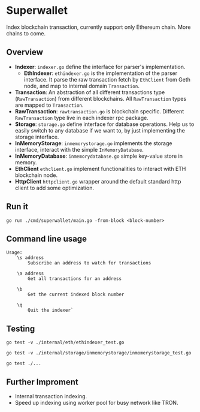 # Superwallet
Index blockchain transaction, currently support only Ethereum chain. More chains to come.

## Overview
- **Indexer**: `indexer.go` define the interface for parser's implementation. 
  - **EthIndexer**: `ethindexer.go` is the implementation of the parser interface. It parse the raw transaction fetch by `EthClient` from Geth node, and map to internal domain `Transaction`. 
- **Transaction**: An abstraction of all different transactions type (`RawTransaction`) from different blockchains. All `RawTransaction` types are mapped to `Transaction`.
- **RawTransaction**: `rawtransaction.go` is blockchain specific. Different `RawTransaction` type live in each indexer rpc package.  
- **Storage**: `storage.go` define interface for database operations. Help us to easily switch to any database if we want to, by just implementing the storage interface. 
- **InMemoryStorage**: `inmemorystorage.go` implements the storage interface, interact with the simple `InMemoryDatabase`.
- **InMemoryDatabase**: `inmemorydatabase.go` simple key-value store in memory.  
- **EthClient** `ethclient.go` implement functionalities to interact with ETH blockchain node. 
- **HttpClient** `httpclient.go` wrapper around the default standard http client to add some optimization. 

## Run it
```shell
go run ./cmd/superwallet/main.go -from-block <block-number>
```

## Command line usage
```shell
Usage:
	\s address
		Subscribe an address to watch for transactions

	\a address
		Get all transactions for an address

	\b 
		Get the current indexed block number

	\q  
		Quit the indexer`
```

## Testing
```shell
go test -v ./internal/eth/ethindexer_test.go

go test -v ./internal/storage/inmemorystorage/inmomerystorage_test.go

go test ./...
```

## Further Improment
- Internal transaction indexing.
- Speed up indexing using worker pool for busy network like TRON.